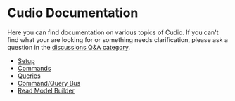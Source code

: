 ﻿# Cudio Documentation

Here you can find documentation on various topics of Cudio.
If you can't find what your are looking for or something needs clarification, please ask a question in the [discussions Q&A category](https://github.com/JBildstein/Cudio/discussions/categories/q-a).

 - [Setup](Setup.md)
 - [Commands](Commands.md)
 - [Queries](Queries.md)
 - [Command/Query Bus](Bus.md)
 - [Read Model Builder](ReadModelBuilder.md)
